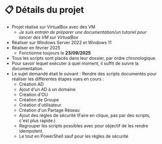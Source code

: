# 📋 Détails du projet 
- Projet réalisé sur VirtualBox avec des VM
  - *Je suis entrain de préparer une documentation/un tutoriel pour lancer des VM sur VirtualBox*
- Réaliser sur Windows Server 2022 et Windows 11
- Réaliser en février 2025
  - Fonctionne toujours le **23/09/2025**
- Tous les scripts sont placés dans leur dossier, par ordre chronologique. 
- Pour savoir lequel exécuter à quel moment, il suffit de suivre la documentation. 
- Le sujet demandé était le suivant : Rendre des scripts documentés pour réaliser les différentes étapes vues en cours : 
	- Création AD 
	- Ajout d'un AD à un domaine 
	- Création d'OU 
	- Création de Groupe 
	- Création d'utilisateur 
	- Création d'un Partage Réseau 
	- Ajout des règles de sécurité (Faire en clique, pas par des scripts, c'est plus rapide.)
	- Regrouper les scripts possibles avec pour objectif de les rendre idempotent.
	- Le tout en PowerShell sauf pour les règles de sécurité

